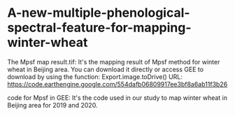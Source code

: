 # A-new-multiple-phenological-spectral-feature-for-mapping-winter-wheat
The Mpsf map result.tif: It's the mapping result of Mpsf method for winter wheat in Beijing area. You can download it directly or access GEE to download by using the function: Export.image.toDrive() URL: https://code.earthengine.google.com/554dafb06809917ee3bf8a6ab11f3b26
  
code for Mpsf in GEE: It's the code used in our study to map winter wheat in Beijing area for 2019 and 2020. 
